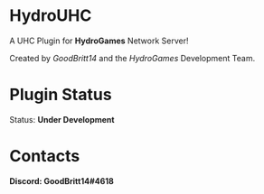 # HydroUHC
A UHC Plugin for __HydroGames__ Network Server!

Created by *GoodBritt14* and the *HydroGames* Development Team.

# Plugin Status
Status: **Under Development**

# Contacts
**Discord: GoodBritt14#4618**
